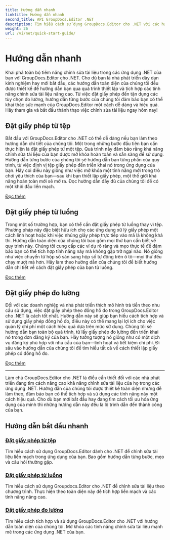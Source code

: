 ```yaml
---
title: Hướng dẫn nhanh
linktitle: Hướng dẫn nhanh
second_title: API GroupDocs.Editor .NET
description: Tìm hiểu cách sử dụng GroupDocs.Editor cho .NET với các hướng dẫn toàn diện của chúng tôi. Đặt giấy phép, tích hợp tính năng và mở khóa khả năng chỉnh sửa tài liệu mạnh mẽ.
weight: 26
url: /vi/net/quick-start-guide/
---
```


# Hướng dẫn nhanh

Khai phá toàn bộ tiềm năng chỉnh sửa tài liệu trong các ứng dụng .NET của bạn với GroupDocs.Editor cho .NET. Cho dù bạn là nhà phát triển dày dạn kinh nghiệm hay mới bắt đầu, các hướng dẫn toàn diện của chúng tôi đều được thiết kế để hướng dẫn bạn qua quá trình thiết lập và tích hợp các tính năng chỉnh sửa tài liệu nâng cao. Từ việc đặt giấy phép đến tận dụng các tùy chọn đo lường, hướng dẫn từng bước của chúng tôi đảm bảo bạn có thể khai thác sức mạnh của GroupDocs.Editor một cách dễ dàng và hiệu quả. Hãy tham gia và bắt đầu thành thạo việc chỉnh sửa tài liệu ngay hôm nay!
## Đặt giấy phép từ tệp

Bắt đầu với GroupDocs.Editor cho .NET có thể dễ dàng nếu bạn làm theo hướng dẫn chi tiết của chúng tôi. Một trong những bước đầu tiên bạn cần thực hiện là đặt giấy phép từ một tệp. Quá trình này đảm bảo rằng khả năng chỉnh sửa tài liệu của bạn được mở khóa hoàn toàn và sẵn sàng để sử dụng. Hướng dẫn từng bước của chúng tôi sẽ hướng dẫn bạn từng phần của quy trình, từ việc định vị tệp giấy phép đến triển khai nó trong ứng dụng của bạn. Hãy coi điều này giống như việc mở khóa một tính năng mới trong trò chơi yêu thích của bạn—sau khi bạn thiết lập giấy phép, một thế giới khả năng hoàn toàn mới sẽ mở ra. Đọc hướng dẫn đầy đủ của chúng tôi để có một khởi đầu liền mạch.

[Đọc thêm](./set-license-from-file/)

## Đặt giấy phép từ luồng

Trong một số trường hợp, bạn có thể cần đặt giấy phép từ luồng thay vì tệp. Phương pháp này đặc biệt hữu ích cho các ứng dụng xử lý giấy phép một cách linh hoạt hoặc khi việc nhúng giấy phép trực tiếp vào mã là không khả thi. Hướng dẫn toàn diện của chúng tôi bao gồm mọi thứ bạn cần biết về quy trình này. Chúng tôi cung cấp các ví dụ rõ ràng và mẹo thực tế để đảm bảo bạn có thể tích hợp tính năng này mà không gặp trở ngại nào. Nó giống như việc chuyển từ hộp số sàn sang hộp số tự động trên ô tô—mọi thứ đều chạy mượt mà hơn. Hãy làm theo hướng dẫn của chúng tôi để biết hướng dẫn chi tiết về cách đặt giấy phép của bạn từ luồng.

[Đọc thêm](./set-license-from-stream/)

## Đặt giấy phép đo lường

Đối với các doanh nghiệp và nhà phát triển thích mô hình trả tiền theo nhu cầu sử dụng, việc đặt giấy phép theo đồng hồ đo trong GroupDocs.Editor cho .NET là cách tốt nhất. Hướng dẫn này sẽ giúp bạn hiểu cách tích hợp và sử dụng giấy phép đồng hồ đo, điều này có thể mang lại lợi ích cho việc quản lý chi phí một cách hiệu quả dựa trên mức sử dụng. Chúng tôi sẽ hướng dẫn bạn toàn bộ quá trình, từ lấy giấy phép đo lường đến triển khai nó trong đơn đăng ký của bạn. Hãy tưởng tượng nó giống như có một dịch vụ đăng ký phù hợp với nhu cầu của bạn—linh hoạt và tiết kiệm chi phí. Đi sâu vào hướng dẫn của chúng tôi để tìm hiểu tất cả về cách thiết lập giấy phép có đồng hồ đo.

[Đọc thêm](./set-metered-license/)

---

Làm chủ GroupDocs.Editor cho .NET là điều cần thiết đối với các nhà phát triển đang tìm cách nâng cao khả năng chỉnh sửa tài liệu của họ trong các ứng dụng .NET. Hướng dẫn của chúng tôi được thiết kế toàn diện nhưng dễ làm theo, đảm bảo bạn có thể tích hợp và sử dụng các tính năng này một cách hiệu quả. Cho dù bạn mới bắt đầu hay đang tìm cách tối ưu hóa ứng dụng của mình thì những hướng dẫn này đều là lộ trình dẫn đến thành công của bạn.
## Hướng dẫn bắt đầu nhanh
### [Đặt giấy phép từ tệp](./set-license-from-file/)
Tìm hiểu cách sử dụng GroupDocs.Editor dành cho .NET để chỉnh sửa tài liệu liền mạch trong ứng dụng của bạn. Bao gồm hướng dẫn từng bước, mẹo và câu hỏi thường gặp.
### [Đặt giấy phép từ luồng](./set-license-from-stream/)
Tìm hiểu cách sử dụng Groupdocs.Editor cho .NET để chỉnh sửa tài liệu theo chương trình. Thực hiện theo toàn diện này để tích hợp liền mạch và các tính năng nâng cao.
### [Đặt giấy phép đo lường](./set-metered-license/)
Tìm hiểu cách tích hợp và sử dụng GroupDocs.Editor cho .NET với hướng dẫn toàn diện của chúng tôi. Mở khóa các tính năng chỉnh sửa tài liệu mạnh mẽ trong các ứng dụng .NET của bạn.